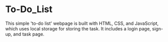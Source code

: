 # To-Do_List
 
This simple 'to-do list' webpage is built with HTML, CSS, and JavaScript, which uses local storage for storing the task. It includes a login page, sign-up, and task page.

